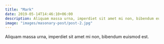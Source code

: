 ```yaml
---
title: "Mark"
date: 2019-05-14T14:46:10+06:00
description: Aliquam massa urna, imperdiet sit amet mi non, bibendum euismod est.
image: "images/masonary-post/post-2.jpg"
---
```


Aliquam massa urna, imperdiet sit amet mi non, bibendum euismod est.

